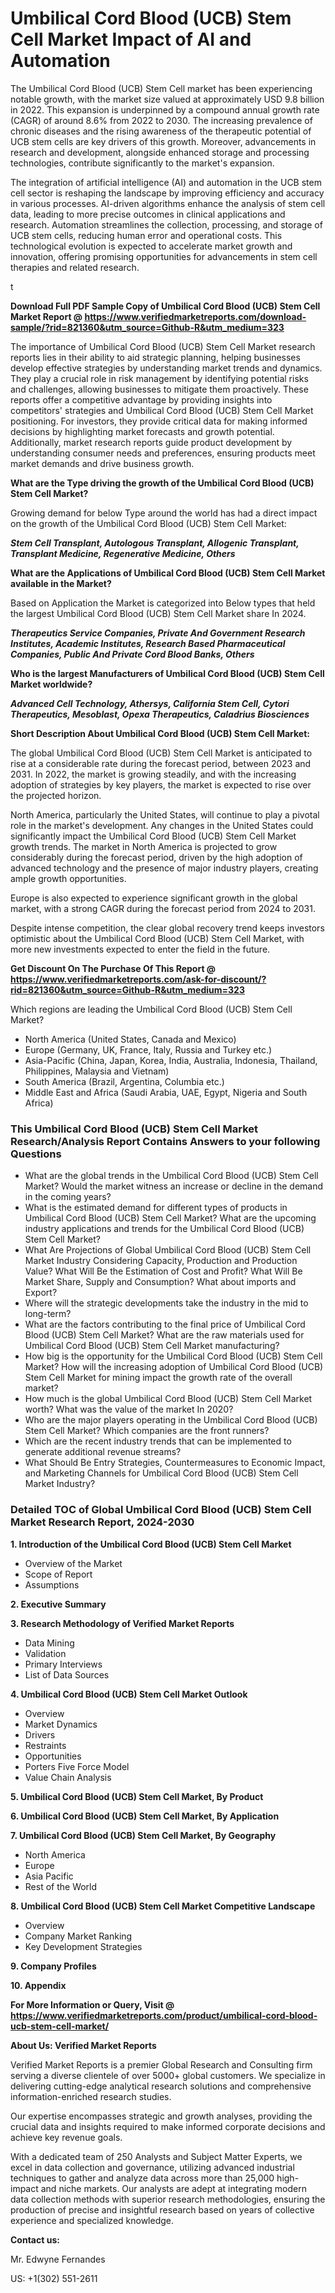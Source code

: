<meta name="title" content="Global  Umbilical Cord Blood (UCB) Stem Cell Market Impact of AI and Automation"><meta name="description" content="  The Umbilical Cord Blood (UCB) Stem Cell market has been experiencing notable growth, with the market size valued at approximately USD 9.8 billion in 2022. This expa"><meta name="title" content=" Umbilical Cord Blood (UCB) Stem Cell Market Size, Share, Scope, Trends, Growth, Opportunities, Analysis, Forecast"> <h1>Umbilical Cord Blood (UCB) Stem Cell Market Impact of AI and Automation</h1> <p>The Umbilical Cord Blood (UCB) Stem Cell market has been experiencing notable growth, with the market size valued at approximately USD 9.8 billion in 2022. This expansion is underpinned by a compound annual growth rate (CAGR) of around 8.6% from 2022 to 2030. The increasing prevalence of chronic diseases and the rising awareness of the therapeutic potential of UCB stem cells are key drivers of this growth. Moreover, advancements in research and development, alongside enhanced storage and processing technologies, contribute significantly to the market's expansion.</p> <p>The integration of artificial intelligence (AI) and automation in the UCB stem cell sector is reshaping the landscape by improving efficiency and accuracy in various processes. AI-driven algorithms enhance the analysis of stem cell data, leading to more precise outcomes in clinical applications and research. Automation streamlines the collection, processing, and storage of UCB stem cells, reducing human error and operational costs. This technological evolution is expected to accelerate market growth and innovation, offering promising opportunities for advancements in stem cell therapies and related research.</p> t</p><p id="" class=""><strong>Download Full PDF Sample Copy of Umbilical Cord Blood (UCB) Stem Cell Market Report @ <a href="https://www.verifiedmarketreports.com/download-sample/?rid=821360&utm_source=Github-R&utm_medium=323" target="_blank">https://www.verifiedmarketreports.com/download-sample/?rid=821360&utm_source=Github-R&utm_medium=323</a></strong></p><p>The importance of&nbsp;Umbilical Cord Blood (UCB) Stem Cell Market research reports lies in their ability to aid strategic planning, helping businesses develop effective strategies by understanding market trends and dynamics. They play a crucial role in risk management by identifying potential risks and challenges, allowing businesses to mitigate them proactively. These reports offer a competitive advantage by providing insights into competitors' strategies and Umbilical Cord Blood (UCB) Stem Cell Market positioning. For investors, they provide critical data for making informed decisions by highlighting market forecasts and growth potential. Additionally, market research reports guide product development by understanding consumer needs and preferences, ensuring products meet market demands and drive business growth.</p><p><strong>What are the&nbsp;Type driving the growth of the Umbilical Cord Blood (UCB) Stem Cell Market?</strong></p><p id="" class="">Growing demand for below Type around the world has had a direct impact on the growth of the Umbilical Cord Blood (UCB) Stem Cell Market:</p><em><strong>Stem Cell Transplant, Autologous Transplant, Allogenic Transplant, Transplant Medicine, Regenerative Medicine, Others</strong></em></p><strong>What are the&nbsp;Applications&nbsp;of Umbilical Cord Blood (UCB) Stem Cell Market available in the Market?</strong></p><p id="" class="">Based on Application the Market is categorized into Below types that held the largest Umbilical Cord Blood (UCB) Stem Cell Market share In 2024.</p><em><strong>Therapeutics Service Companies, Private And Government Research Institutes, Academic Institutes, Research Based Pharmaceutical Companies, Public And Private Cord Blood Banks, Others</strong></em></p><strong>Who is the largest Manufacturers of Umbilical Cord Blood (UCB) Stem Cell Market worldwide?</strong></p><p><em><strong>Advanced Cell Technology, Athersys, California Stem Cell, Cytori Therapeutics, Mesoblast, Opexa Therapeutics, Caladrius Biosciences</strong></em></p><p id="" class=""><strong>Short Description About Umbilical Cord Blood (UCB) Stem Cell Market:</strong></p><p>The global Umbilical Cord Blood (UCB) Stem Cell Market is anticipated to rise at a considerable rate during the forecast period, between 2023 and 2031. In 2022, the market is growing steadily, and with the increasing adoption of strategies by key players, the market is expected to rise over the projected horizon.</p><p>North America, particularly the United States, will continue to play a pivotal role in the market's development. Any changes in the United States could significantly impact the Umbilical Cord Blood (UCB) Stem Cell Market growth trends. The market in North America is projected to grow considerably during the forecast period, driven by the high adoption of advanced technology and the presence of major industry players, creating ample growth opportunities.</p><p>Europe is also expected to experience significant growth in the global market, with a strong CAGR during the forecast period from 2024 to 2031.</p><p>Despite intense competition, the clear global recovery trend keeps investors optimistic about the Umbilical Cord Blood (UCB) Stem Cell Market, with more new investments expected to enter the field in the future.</p><p id="" class=""><strong>Get Discount On The Purchase Of This Report @ <a href="https://www.verifiedmarketreports.com/ask-for-discount/?rid=821360&utm_source=Github-R&utm_medium=323" target="_blank">https://www.verifiedmarketreports.com/ask-for-discount/?rid=821360&utm_source=Github-R&utm_medium=323</a></strong></p>Which regions are leading the Umbilical Cord Blood (UCB) Stem Cell Market?</p><ul><li>North America (United States, Canada and Mexico)</li><li>Europe (Germany, UK, France, Italy, Russia and Turkey etc.)</li><li>Asia-Pacific (China, Japan, Korea, India, Australia, Indonesia, Thailand, Philippines, Malaysia and Vietnam)</li><li>South America (Brazil, Argentina, Columbia etc.)</li><li>Middle East and Africa (Saudi Arabia, UAE, Egypt, Nigeria and South Africa)</li></ul><h3 id="" class="">This Umbilical Cord Blood (UCB) Stem Cell Market Research/Analysis Report Contains Answers to your following Questions</h3><ul><li>What are the global trends in the Umbilical Cord Blood (UCB) Stem Cell Market? Would the market witness an increase or decline in the demand in the coming years?</li><li>What is the estimated demand for different types of products in Umbilical Cord Blood (UCB) Stem Cell Market? What are the upcoming industry applications and trends for the Umbilical Cord Blood (UCB) Stem Cell Market?</li><li>What Are Projections of Global Umbilical Cord Blood (UCB) Stem Cell Market Industry Considering Capacity, Production and Production Value? What Will Be the Estimation of Cost and Profit? What Will Be Market Share, Supply and Consumption? What about imports and Export?</li><li>Where will the strategic developments take the industry in the mid to long-term?</li><li>What are the factors contributing to the final price of Umbilical Cord Blood (UCB) Stem Cell Market? What are the raw materials used for Umbilical Cord Blood (UCB) Stem Cell Market manufacturing?</li><li>How big is the opportunity for the Umbilical Cord Blood (UCB) Stem Cell Market? How will the increasing adoption of Umbilical Cord Blood (UCB) Stem Cell Market for mining impact the growth rate of the overall market?</li><li>How much is the global Umbilical Cord Blood (UCB) Stem Cell Market worth? What was the value of the market In 2020?</li><li>Who are the major players operating in the Umbilical Cord Blood (UCB) Stem Cell Market? Which companies are the front runners?</li><li>Which are the recent industry trends that can be implemented to generate additional revenue streams?</li><li>What Should Be Entry Strategies, Countermeasures to Economic Impact, and Marketing Channels for Umbilical Cord Blood (UCB) Stem Cell Market Industry?</li></ul><h3 id="" class="">Detailed TOC of Global Umbilical Cord Blood (UCB) Stem Cell Market Research Report, 2024-2030</h3><p id="" class=""><strong>1. Introduction of the Umbilical Cord Blood (UCB) Stem Cell Market</strong></p><ul><li>Overview of the Market</li><li>Scope of Report</li><li>Assumptions</li></ul><p id="" class=""><strong>2. Executive Summary</strong></p><p id="" class=""><strong>3. Research Methodology of Verified Market Reports</strong></p><ul><li>Data Mining</li><li>Validation</li><li>Primary Interviews</li><li>List of Data Sources</li></ul><p id="" class=""><strong>4. Umbilical Cord Blood (UCB) Stem Cell Market Outlook</strong></p><ul><li>Overview</li><li>Market Dynamics</li><li>Drivers</li><li>Restraints</li><li>Opportunities</li><li>Porters Five Force Model</li><li>Value Chain Analysis</li></ul><p id="" class=""><strong>5. Umbilical Cord Blood (UCB) Stem Cell Market, By Product</strong></p><p id="" class=""><strong>6. Umbilical Cord Blood (UCB) Stem Cell Market, By Application</strong></p><p id="" class=""><strong>7. Umbilical Cord Blood (UCB) Stem Cell Market, By Geography</strong></p><ul><li>North America</li><li>Europe</li><li>Asia Pacific</li><li>Rest of the World</li></ul><p id="" class=""><strong>8. Umbilical Cord Blood (UCB) Stem Cell Market Competitive Landscape</strong></p><ul><li>Overview</li><li>Company Market Ranking</li><li>Key Development Strategies</li></ul><p id="" class=""><strong>9. Company Profiles</strong></p><p id="" class=""><strong>10. Appendix</strong></p><p id="" class=""><strong>For More Information or Query, Visit @ <a href="https://www.verifiedmarketreports.com/product/umbilical-cord-blood-ucb-stem-cell-market/" target="_blank">https://www.verifiedmarketreports.com/product/umbilical-cord-blood-ucb-stem-cell-market/</a></strong></p><p id="" class=""><strong>About Us: Verified Market Reports</strong></p><p id="" class="">Verified Market Reports is a premier Global Research and Consulting firm serving a diverse clientele of over 5000+ global customers. We specialize in delivering cutting-edge analytical research solutions and comprehensive information-enriched research studies.</p><p id="" class="">Our expertise encompasses strategic and growth analyses, providing the crucial data and insights required to make informed corporate decisions and achieve key revenue goals.</p><p id="" class="">With a dedicated team of 250 Analysts and Subject Matter Experts, we excel in data collection and governance, utilizing advanced industrial techniques to gather and analyze data across more than 25,000 high-impact and niche markets. Our analysts are adept at integrating modern data collection methods with superior research methodologies, ensuring the production of precise and insightful research based on years of collective experience and specialized knowledge.</p><p id="" class=""><strong>Contact us:</strong></p><p id="" class="">Mr. Edwyne Fernandes</p><p id="" class="">US: +1(302) 551-2611</p>